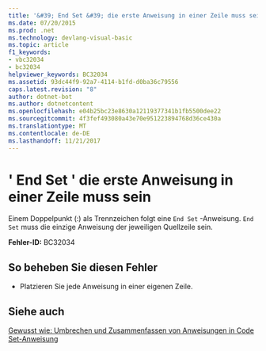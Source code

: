 ```yaml
---
title: '&#39; End Set &#39; die erste Anweisung in einer Zeile muss sein'
ms.date: 07/20/2015
ms.prod: .net
ms.technology: devlang-visual-basic
ms.topic: article
f1_keywords:
- vbc32034
- bc32034
helpviewer_keywords: BC32034
ms.assetid: 93dc44f9-92a7-4114-b1fd-d0ba36c79556
caps.latest.revision: "8"
author: dotnet-bot
ms.author: dotnetcontent
ms.openlocfilehash: e04b25bc23e8630a12119377341b1fb5500dee22
ms.sourcegitcommit: 4f3fef493080a43e70e951223894768d36ce430a
ms.translationtype: MT
ms.contentlocale: de-DE
ms.lasthandoff: 11/21/2017
---
```

# <a name="39end-set39-must-be-the-first-statement-on-a-line"></a>&#39; End Set &#39; die erste Anweisung in einer Zeile muss sein
Einem Doppelpunkt (:) als Trennzeichen folgt eine `End Set` -Anweisung. `End Set` muss die einzige Anweisung der jeweiligen Quellzeile sein.  
  
 **Fehler-ID:** BC32034  
  
## <a name="to-correct-this-error"></a>So beheben Sie diesen Fehler  
  
-   Platzieren Sie jede Anweisung in einer eigenen Zeile.  
  
## <a name="see-also"></a>Siehe auch  
 [Gewusst wie: Umbrechen und Zusammenfassen von Anweisungen in Code](../../visual-basic/programming-guide/program-structure/how-to-break-and-combine-statements-in-code.md)  
 [Set-Anweisung](../../visual-basic/language-reference/statements/set-statement.md)
